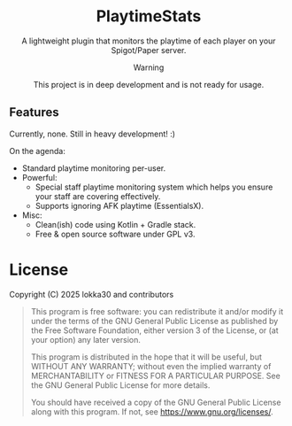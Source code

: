 <div align="center">

# PlaytimeStats

A lightweight plugin that monitors the playtime of each player on your Spigot/Paper server.

> [!WARNING]
> This project is in deep development and is not ready for usage.

</div>

## Features

Currently, none. Still in heavy development! :)

On the agenda:

* Standard playtime monitoring per-user.
* Powerful:
    * Special staff playtime monitoring system which helps you ensure your staff are covering effectively.
    * Supports ignoring AFK playtime (EssentialsX).
* Misc:
    * Clean(ish) code using Kotlin + Gradle stack.
    * Free & open source software under GPL v3.

# License

Copyright (C) 2025 lokka30 and contributors

> This program is free software: you can redistribute it and/or modify
> it under the terms of the GNU General Public License as published by
> the Free Software Foundation, either version 3 of the License, or
(at your option) any later version.
>
> This program is distributed in the hope that it will be useful,
> but WITHOUT ANY WARRANTY; without even the implied warranty of
> MERCHANTABILITY or FITNESS FOR A PARTICULAR PURPOSE. See the
> GNU General Public License for more details.
>
> You should have received a copy of the GNU General Public License
> along with this program. If not, see <https://www.gnu.org/licenses/>.